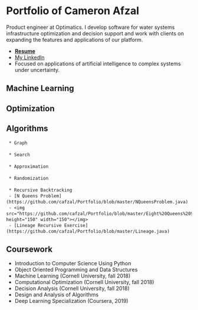 # Portfolio of Cameron Afzal
Product engineer at Optimatics. I develop software for water systems infrastructure optimization and decision support and work with clients on expanding the features and applications of our platform. 
  * <b>[Resume](https://github.com/cafzal/Portfolio/blob/master/Cameron%20Afzal%20resume%20A.pdf)</b>
  * [My LinkedIn](https://www.linkedin.com/in/cameron-afzal-26a82a62/)
  * Focused on applications of artificial intelligence to complex systems under uncertainty.


## Machine Learning

## Optimization

## Algorithms
     * Graph
     
     * Search
     
     * Approximation
     
     * Randomization
     
     * Recursive Backtracking
     - [N Queens Problem](https://github.com/cafzal/Portfolio/blob/master/NQueensProblem.java)
     - <img src="https://github.com/cafzal/Portfolio/blob/master/Eight%20Queens%20Solution.png" height="150" width="150"></img>
     - [Lineage Recursive Exercise](https://github.com/cafzal/Portfolio/blob/master/Lineage.java)     
    


## Coursework
  * Introduction to Computer Science Using Python
  * Object Oriented Programming and Data Structures
  * Machine Learning (Cornell University, fall 2018)
  * Computational Optimization (Cornell University, fall 2018)
  * Decision Analysis (Cornell University, fall 2018)
  * Design and Analysis of Algorithms
  * Deep Learning Specialization (Coursera, 2019)
